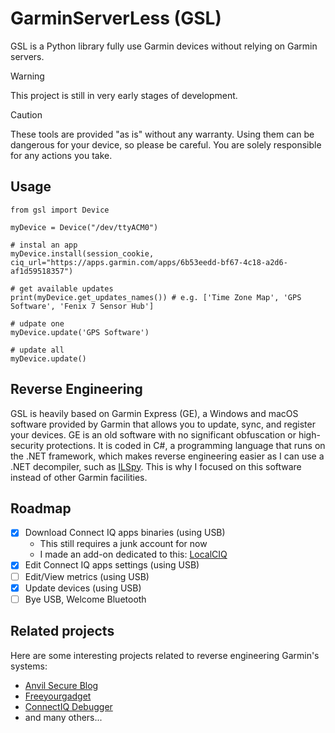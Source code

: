 # GarminServerLess (GSL)

GSL is a Python library fully use Garmin devices without relying on Garmin servers.

> [!WARNING]
> This project is still in very early stages of development.

> [!CAUTION]
> These tools are provided "as is" without any warranty. Using them can be dangerous for your device, so please be careful. You are solely responsible for any actions you take.


## Usage

```
from gsl import Device

myDevice = Device("/dev/ttyACM0")

# instal an app
myDevice.install(session_cookie, ciq_url="https://apps.garmin.com/apps/6b53eedd-bf67-4c18-a2d6-af1d59518357")

# get available updates
print(myDevice.get_updates_names()) # e.g. ['Time Zone Map', 'GPS Software', 'Fenix 7 Sensor Hub']

# udpate one
myDevice.update('GPS Software')

# update all
myDevice.update()
```

## Reverse Engineering

GSL is heavily based on Garmin Express (GE), a Windows and macOS software provided by Garmin that allows you to update, sync, and register your devices.
GE is an old software with no significant obfuscation or high-security protections. It is coded in C#, a programming language that runs on the .NET framework, which makes reverse engineering easier as I can use a .NET decompiler, such as [ILSpy](https://github.com/icsharpcode/ILSpy). This is why I focused on this software instead of other Garmin facilities.


## Roadmap

- [x] Download Connect IQ apps binaries (using USB)
    - This still requires a junk account for now
    - I made an add-on dedicated to this: [LocalCIQ](https://addons.mozilla.org/en-US/firefox/addon/localciq/)
- [x] Edit Connect IQ apps settings (using USB)
- [ ] Edit/View metrics (using USB)
- [x] Update devices (using USB)
- [ ] Bye USB, Welcome Bluetooth

## Related projects

Here are some interesting projects related to reverse engineering Garmin's systems:

- [Anvil Secure Blog](https://www.anvilsecure.com/blog/compromising-garmins-sport-watches-a-deep-dive-into-garminos-and-its-monkeyc-virtual-machine.html)
- [Freeyourgadget](https://codeberg.org/Freeyourgadget/Gadgetbridge/issues/959)
- [ConnectIQ Debugger](https://github.com/pzl/ciqdb)
- and many others...
